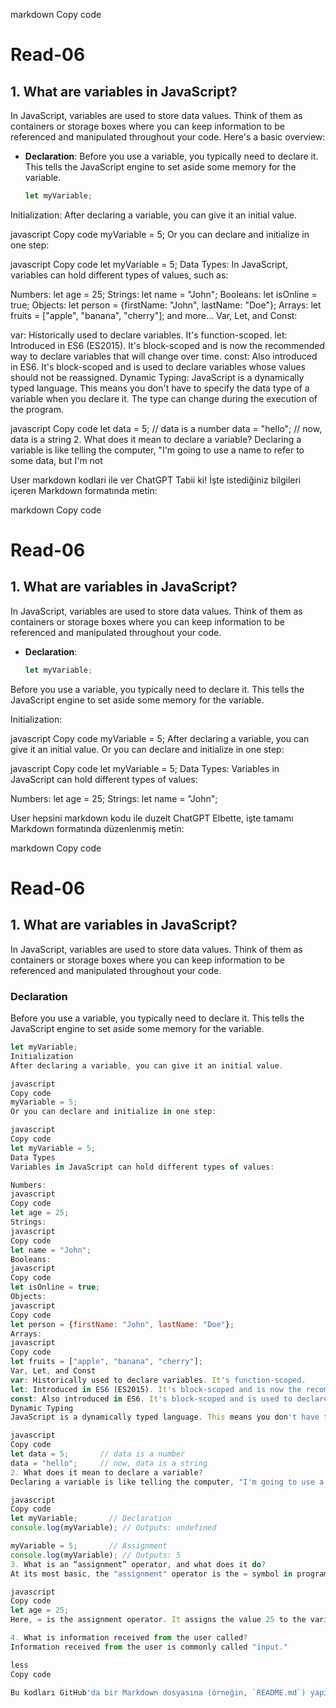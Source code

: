 markdown
Copy code
# Read-06

## 1. What are variables in JavaScript?

In JavaScript, variables are used to store data values. Think of them as containers or storage boxes where you can keep information to be referenced and manipulated throughout your code. Here's a basic overview:

- **Declaration**: Before you use a variable, you typically need to declare it. This tells the JavaScript engine to set aside some memory for the variable.
  ```javascript
  let myVariable;
Initialization: After declaring a variable, you can give it an initial value.

javascript
Copy code
myVariable = 5;
Or you can declare and initialize in one step:

javascript
Copy code
let myVariable = 5;
Data Types: In JavaScript, variables can hold different types of values, such as:

Numbers: let age = 25;
Strings: let name = "John";
Booleans: let isOnline = true;
Objects: let person = {firstName: "John", lastName: "Doe"};
Arrays: let fruits = ["apple", "banana", "cherry"];
and more...
Var, Let, and Const:

var: Historically used to declare variables. It's function-scoped.
let: Introduced in ES6 (ES2015). It's block-scoped and is now the recommended way to declare variables that will change over time.
const: Also introduced in ES6. It's block-scoped and is used to declare variables whose values should not be reassigned.
Dynamic Typing: JavaScript is a dynamically typed language. This means you don't have to specify the data type of a variable when you declare it. The type can change during the execution of the program.

javascript
Copy code
let data = 5;       // data is a number
data = "hello";     // now, data is a string
2. What does it mean to declare a variable?
Declaring a variable is like telling the computer, "I'm going to use a name to refer to some data, but I'm not




User
markdown kodlari ile ver
ChatGPT
Tabii ki! İşte istediğiniz bilgileri içeren Markdown formatında metin:

markdown
Copy code
# Read-06

## 1. What are variables in JavaScript?

In JavaScript, variables are used to store data values. Think of them as containers or storage boxes where you can keep information to be referenced and manipulated throughout your code.

- **Declaration**: 
  ```javascript
  let myVariable;
Before you use a variable, you typically need to declare it. This tells the JavaScript engine to set aside some memory for the variable.

Initialization:

javascript
Copy code
myVariable = 5;
After declaring a variable, you can give it an initial value. Or you can declare and initialize in one step:

javascript
Copy code
let myVariable = 5;
Data Types: Variables in JavaScript can hold different types of values:

Numbers: let age = 25;
Strings: let name = "John";



User
hepsini markdown kodu ile duzelt
ChatGPT
Elbette, işte tamamı Markdown formatında düzenlenmiş metin:

markdown
Copy code
# Read-06

## 1. What are variables in JavaScript?

In JavaScript, variables are used to store data values. Think of them as containers or storage boxes where you can keep information to be referenced and manipulated throughout your code.

### Declaration

Before you use a variable, you typically need to declare it. This tells the JavaScript engine to set aside some memory for the variable.

```javascript
let myVariable;
Initialization
After declaring a variable, you can give it an initial value.

javascript
Copy code
myVariable = 5;
Or you can declare and initialize in one step:

javascript
Copy code
let myVariable = 5;
Data Types
Variables in JavaScript can hold different types of values:

Numbers:
javascript
Copy code
let age = 25;
Strings:
javascript
Copy code
let name = "John";
Booleans:
javascript
Copy code
let isOnline = true;
Objects:
javascript
Copy code
let person = {firstName: "John", lastName: "Doe"};
Arrays:
javascript
Copy code
let fruits = ["apple", "banana", "cherry"];
Var, Let, and Const
var: Historically used to declare variables. It's function-scoped.
let: Introduced in ES6 (ES2015). It's block-scoped and is now the recommended way to declare variables that will change over time.
const: Also introduced in ES6. It's block-scoped and is used to declare variables whose values should not be reassigned.
Dynamic Typing
JavaScript is a dynamically typed language. This means you don't have to specify the data type of a variable when you declare it. The type can change during the execution of the program.

javascript
Copy code
let data = 5;       // data is a number
data = "hello";     // now, data is a string
2. What does it mean to declare a variable?
Declaring a variable is like telling the computer, "I'm going to use a name to refer to some data, but I'm not telling you what the data is yet." It's like setting aside an empty box to put something in later.

javascript
Copy code
let myVariable;       // Declaration
console.log(myVariable); // Outputs: undefined

myVariable = 5;       // Assignment
console.log(myVariable); // Outputs: 5
3. What is an “assignment” operator, and what does it do?
At its most basic, the "assignment" operator is the = symbol in programming. It's used to assign a value to a variable. It takes the value on its right and assigns (or sets) it to the variable on its left.

javascript
Copy code
let age = 25;
Here, = is the assignment operator. It assigns the value 25 to the variable age.

4. What is information received from the user called?
Information received from the user is commonly called "input."

less
Copy code

Bu kodları GitHub'da bir Markdown dosyasına (örneğin, `README.md`) yapıştırarak kullanab
